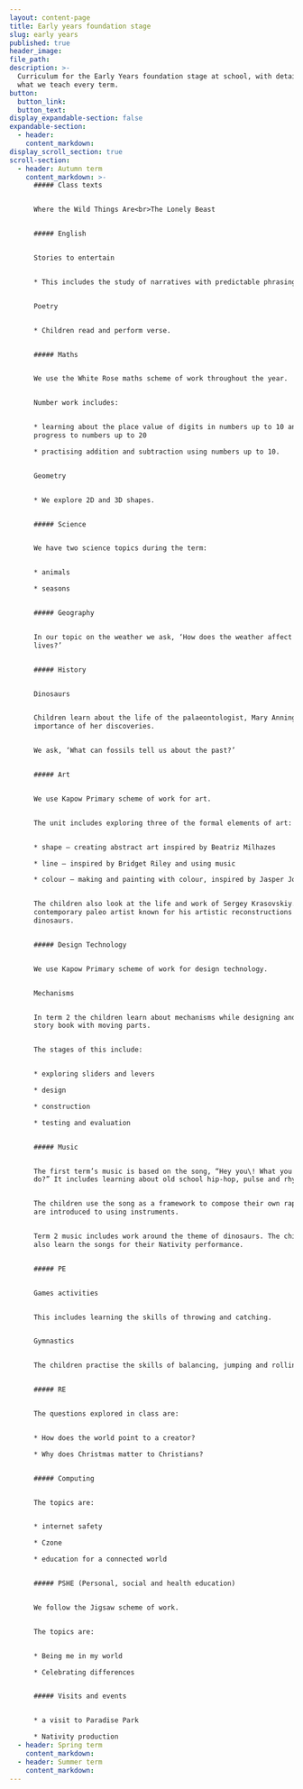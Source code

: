 ```yaml
---
layout: content-page
title: Early years foundation stage
slug: early years
published: true
header_image:
file_path:
description: >-
  Curriculum for the Early Years foundation stage at school, with details of
  what we teach every term.
button:
  button_link:
  button_text:
display_expandable-section: false
expandable-section:
  - header:
    content_markdown:
display_scroll_section: true
scroll-section:
  - header: Autumn term
    content_markdown: >-
      ##### Class texts


      Where the Wild Things Are<br>The Lonely Beast


      ##### English


      Stories to entertain


      * This includes the study of narratives with predictable phrasing.


      Poetry


      * Children read and perform verse.


      ##### Maths


      We use the White Rose maths scheme of work throughout the year.


      Number work includes:


      * learning about the place value of digits in numbers up to 10 and
      progress to numbers up to 20

      * practising addition and subtraction using numbers up to 10.


      Geometry


      * We explore 2D and 3D shapes.


      ##### Science


      We have two science topics during the term:


      * animals

      * seasons


      ##### Geography


      In our topic on the weather we ask, ‘How does the weather affect our
      lives?’


      ##### History


      Dinosaurs


      Children learn about the life of the palaeontologist, Mary Anning, and the
      importance of her discoveries.


      We ask, ‘What can fossils tell us about the past?’


      ##### Art


      We use Kapow Primary scheme of work for art.


      The unit includes exploring three of the formal elements of art:


      * shape – creating abstract art inspired by Beatriz Milhazes

      * line – inspired by Bridget Riley and using music

      * colour – making and painting with colour, inspired by Jasper Johns


      The children also look at the life and work of Sergey Krasovskiy. He is a
      contemporary paleo artist known for his artistic reconstructions of
      dinosaurs.


      ##### Design Technology


      We use Kapow Primary scheme of work for design technology.


      Mechanisms


      In term 2 the children learn about mechanisms while designing and making a
      story book with moving parts.


      The stages of this include:


      * exploring sliders and levers

      * design

      * construction

      * testing and evaluation


      ##### Music


      The first term’s music is based on the song, “Hey you\! What you gonna
      do?” It includes learning about old school hip-hop, pulse and rhythm.


      The children use the song as a framework to compose their own rap. They
      are introduced to using instruments.


      Term 2 music includes work around the theme of dinosaurs. The children
      also learn the songs for their Nativity performance.


      ##### PE


      Games activities


      This includes learning the skills of throwing and catching.


      Gymnastics


      The children practise the skills of balancing, jumping and rolling.


      ##### RE


      The questions explored in class are:


      * How does the world point to a creator?

      * Why does Christmas matter to Christians?


      ##### Computing


      The topics are:


      * internet safety

      * Czone

      * education for a connected world


      ##### PSHE (Personal, social and health education)


      We follow the Jigsaw scheme of work.


      The topics are:


      * Being me in my world

      * Celebrating differences


      ##### Visits and events


      * a visit to Paradise Park

      * Nativity production
  - header: Spring term
    content_markdown:
  - header: Summer term
    content_markdown:
---
```



